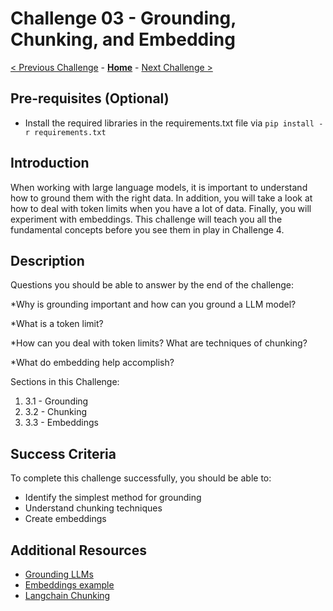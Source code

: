 # Challenge 03 - Grounding, Chunking, and Embedding

[< Previous Challenge](./Challenge-02.md) - **[Home](../README.md)** - [Next Challenge >](./Challenge-04.md)


## Pre-requisites (Optional)

* Install the required libraries in the requirements.txt file via ```pip install -r requirements.txt ```

## Introduction

When working with large language models, it is important to understand how to ground them with the right data. In addition, you will take a look at how to deal with token limits when you have a lot of data. Finally, you will experiment with embeddings. This challenge will teach you all the fundamental concepts before you see them in play in Challenge 4.

## Description

Questions you should be able to answer by the end of the challenge:

*Why is grounding important and how can you ground a LLM model?

*What is a token limit?

*How can you deal with token limits? What are techniques of chunking?

*What do embedding help accomplish?

Sections in this Challenge:

1. 3.1 - Grounding
2. 3.2 - Chunking
3. 3.3 - Embeddings
   
## Success Criteria

To complete this challenge successfully, you should be able to:
- Identify the simplest method for grounding
- Understand chunking techniques
- Create embeddings 

## Additional Resources 

* [Grounding LLMs](https://techcommunity.microsoft.com/t5/fasttrack-for-azure/grounding-llms/ba-p/3843857)
* [Embeddings example](https://github.com/openai/openai-cookbook/blob/main/examples/Embedding_Wikipedia_articles_for_search.ipynb)
* [Langchain Chunking](https://js.langchain.com/docs/modules/indexes/text_splitters/examples/recursive_character)
  
